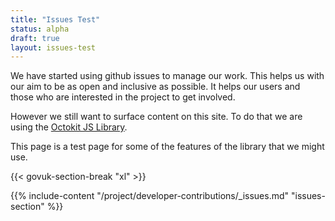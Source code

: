 ```yaml
---
title: "Issues Test"
status: alpha
draft: true
layout: issues-test
---
```


We have started using github issues to manage our work. This helps us with our aim to be as open and inclusive as possible. It helps our users and those who are interested in the project to get involved.

However we still want to surface content on this site. To do that we are using the [Octokit JS Library](https://octokit.github.io/rest.js).

This page is a test page for some of the features of the library that we might use.

{{< govuk-section-break "xl" >}}

{{% include-content "/project/developer-contributions/_issues.md" "issues-section" %}}
